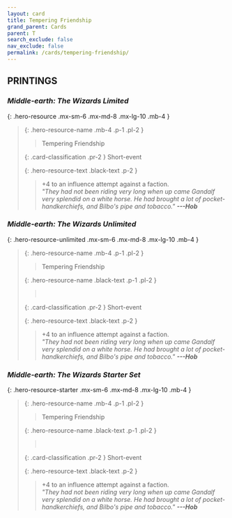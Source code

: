 ```yaml
---
layout: card
title: Tempering Friendship
grand_parent: Cards
parent: T
search_exclude: false
nav_exclude: false
permalink: /cards/tempering-friendship/
---
```


## PRINTINGS


### _Middle-earth: The Wizards Limited_

{: .hero-resource .mx-sm-6 .mx-md-8 .mx-lg-10 .mb-4 }
> {: .hero-resource-name .mb-4 .p-1 .pl-2 }
> > <div class="card-mp"></div>
> > <div class="card-name">Tempering Friendship</div>
>
> {: .card-classification .pr-2 }
> Short-event
>
> {: .hero-resource-text .black-text .p-2 }
> > +4 to an influence attempt against a faction.  <br>_"They had not been riding very long when up came Gandalf very splendid on a white horse. He had brought a lot of pocket-handkerchiefs, and Bilbo's pipe and tobacco."_ ***---&#65279;Hob***
> 

### _Middle-earth: The Wizards Unlimited_

{: .hero-resource-unlimited .mx-sm-6 .mx-md-8 .mx-lg-10 .mb-4 }
> {: .hero-resource-name .mb-4 .p-1 .pl-2 }
> > <div class="card-mp"></div>
> > <div class="card-name">Tempering Friendship</div>
>
> {: .hero-resource-name .black-text .p-1 .pl-2 }
> > &nbsp;
>
> {: .card-classification .pr-2 }
> Short-event
>
> {: .hero-resource-text .black-text .p-2 }
> > +4 to an influence attempt against a faction.  <br>_"They had not been riding very long when up came Gandalf very splendid on a white horse. He had brought a lot of pocket-handkerchiefs, and Bilbo's pipe and tobacco."_ ***---&#65279;Hob***
> 

### _Middle-earth: The Wizards Starter Set_

{: .hero-resource-starter .mx-sm-6 .mx-md-8 .mx-lg-10 .mb-4 }
> {: .hero-resource-name .mb-4 .p-1 .pl-2 }
> > <div class="card-mp"></div>
> > <div class="card-name">Tempering Friendship</div>
>
> {: .hero-resource-name .black-text .p-1 .pl-2 }
> > &nbsp;
>
> {: .card-classification .pr-2 }
> Short-event
>
> {: .hero-resource-text .black-text .p-2 }
> > +4 to an influence attempt against a faction.  <br> _"They had not been riding very long when up came Gandalf very splendid on a white horse. He had brought a lot of pocket-handkerchiefs, and Bilbo's pipe and tobacco."_ ***---&#65279;Hob***
> 
